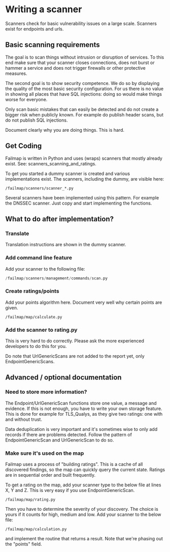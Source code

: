 # Writing a scanner
Scanners check for basic vulnerability issues on a large scale. Scanners exist for endpoints and urls.

## Basic scanning requirements
The goal is to scan things without intrusion or disruption of services. To this end make sure that your scanner
closes connections, does not burst or hammer a service and does not trigger firewalls or other protective measures.

The second goal is to show security competence. We do so by displaying the quality of the most basic security
configuration. For us there is no value in showing all places that have SQL injections: doing so would make things
worse for everyone.

Only scan basic mistakes that can easily be detected and do not create a bigger risk when publicly known. For example
do publish header scans, but do not publish SQL injections.

Document clearly why you are doing things. This is hard.

## Get Coding
Failmap is written in Python and uses (wraps) scanners that mostly already exist. See: scanners_scanning_and_ratings.

To get you started a dummy scanner is created and various implementations exist. The scanners, including the dummy, are
visible here:

```
/failmap/scanners/scanner_*.py
```

Several scanners have been implemented using this pattern. For example the DNSSEC scanner. Just copy and start
implementing the functions.

## What to do after implementation?

### Translate
Translation instructions are shown in the dummy scanner.

### Add command line feature
Add your scanner to the following file:
```python
/failmap/scanners/management/commands/scan.py
```

### Create ratings/points
Add your points algorithm here. Document very well why certain points are given.
```
/failmap/map/calculate.py
```

### Add the scanner to rating.py
This is very hard to do correctly. Please ask the more experienced developers to do this for you.

Do note that UrlGenericScans are not added to the report yet, only EndpointGenericScans.


## Advanced / optional documentation

### Need to store more information?

The Endpoint/UrlGenericScan functions store one value, a message and evidence. If this is not enough, you have to write
your own storage feature. This is done for example for TLS_Qualys, as they give two ratings: one with and without trust.

Data deduplication is very important and it's sometimes wise to only add records if there are problems detected. Follow
the pattern of EndpointGenericScan and UrlGenericScan to do so.

### Make sure it's used on the map
Failmap uses a process of "building ratings". This is a cache of all discovered findings, so the map can
quickly query the current state. Ratings are in sequential order and built frequently.

To get a rating on the map, add your scanner type to the below file at lines X, Y and Z. This is very
easy if you use EndpointGenericScan.

```
/failmap/map/rating.py
```

Then you have to determine the severity of your discovery. The choice is yours if it counts for high,
medium and low. Add your scanner to the below file:

```
/failmap/map/calculation.py
```

and implement the routine that returns a result. Note that we're phasing out the "points" field.
